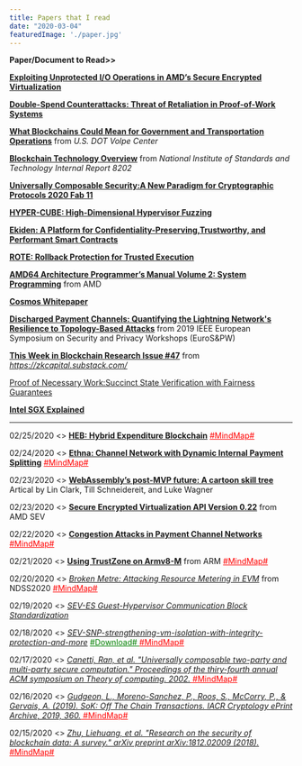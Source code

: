 ```yaml
---
title: Papers that I read
date: "2020-03-04"
featuredImage: './paper.jpg'
---
```


**Paper/Document to Read>>** 

**[Exploiting Unprotected I/O Operations in AMD’s Secure Encrypted Virtualization](https://www.usenix.org/system/files/sec19-li-mengyuan_0.pdf)**

**[Double-Spend Counterattacks: Threat of Retaliation in Proof-of-Work Systems](https://arxiv.org/pdf/2002.10736.pdf)**

**[What Blockchains Could Mean for Government and Transportation Operations](https://rosap.ntl.bts.gov/view/dot/34614)** from *U.S. DOT Volpe Center*

**[Blockchain Technology Overview](https://nvlpubs.nist.gov/nistpubs/ir/2018/NIST.IR.8202.pdf)** from *National Institute of Standards and Technology Internal Report 8202*

**[Universally Composable Security:A New Paradigm for Cryptographic Protocols 2020 Fab 11](https://eprint.iacr.org/2000/067.pdf)**

**[HYPER-CUBE: High-Dimensional Hypervisor Fuzzing](https://www.syssec.ruhr-uni-bochum.de/media/emma/veroeffentlichungen/2020/02/07/Hyper-Cube-NDSS20.pdf)**

**[Ekiden: A Platform for Confidentiality-Preserving,Trustworthy, and Performant Smart Contracts](https://ieeexplore.ieee.org/stamp/stamp.jsp?tp=&arnumber=8806762)**

**[ROTE: Rollback Protection for Trusted Execution](https://www.usenix.org/conference/usenixsecurity17/technical-sessions/presentation/matetic)**

**[AMD64 Architecture Programmer’s Manual Volume 2: System Programming](https://www.amd.com/system/files/TechDocs/24593.pdf)** from AMD

**[Cosmos Whitepaper](https://cosmos.network/resources/whitepaper)**

**[Discharged Payment Channels: Quantifying the Lightning Network's Resilience to Topology-Based Attacks](https://ieeexplore.ieee.org/abstract/document/8802506)** from  2019 IEEE European Symposium on Security and Privacy Workshops (EuroS&PW)

**[This Week in Blockchain Research Issue #47](https://zkcapital.substack.com/)** from *https://zkcapital.substack.com/*

[Proof of Necessary Work:Succinct State Verification with Fairness Guarantees](https://eprint.iacr.org/2020/190.pdf)

**[Intel SGX Explained](https://pdfs.semanticscholar.org/2d7f/3f4ca3fbb15ae04533456e5031e0d0dc845a.pdf?_ga=2.25115133.657488029.1583159911-1329759540.1583159911)**

---

02/25/2020 <> **[HEB: Hybrid Expenditure Blockchain](https://arxiv.org/pdf/1911.04124.pdf)** <a href="./20200225.pdf" style="color: red;" >  #MindMap# </a>

02/24/2020 <> **[Ethna: Channel Network with Dynamic Internal Payment Splitting](https://eprint.iacr.org/2020/166)** <a href="./20200224.pdf" style="color: red;" >  #MindMap# </a>

02/23/2020 <> **[WebAssembly’s post-MVP future: A cartoon skill tree](https://hacks.mozilla.org/2018/10/webassemblys-post-mvp-future/)** Artical by Lin Clark, Till Schneidereit, and Luke Wagner

02/23/2020 <> **[Secure Encrypted Virtualization API Version 0.22](https://developer.amd.com/wp-content/resources/55766.PDF)** from AMD SEV

02/22/2020 <> **[Congestion Attacks in Payment Channel Networks](https://arxiv.org/pdf/2002.06564.pdf)** <a href="./20200222.pdf" style="color: red;" >  #MindMap# </a>

02/21/2020 <> **[Using TrustZone on Armv8-M](http://www.keil.com/appnotes/files/apnt_291.pdf)** from ARM <a href="./20200221.pdf" style="color: red;" >  #MindMap# </a>

02/20/2020 <> *[Broken Metre: Attacking Resource Metering in EVM](https://arxiv.org/abs/1909.07220)* from NDSS2020 <a href="./20200220.pdf" style="color: red;" >  #MindMap# </a>

02/19/2020 <> *[SEV-ES Guest-Hypervisor Communication Block Standardization](https://developer.amd.com/wp-content/resources/56421.pdf)*

02/18/2020 <> *[SEV-SNP-strengthening-vm-isolation-with-integrity-protection-and-more](https://www.amd.com/system/files/TechDocs/SEV-SNP-strengthening-vm-isolation-with-integrity-protection-and-more.pdf)* <a href="./SEV-SNP-strengthening-vm-isolation-with-integrity-protection-and-more.pdf" style="color: green;" >  #Download# </a> <a href="./20200218.pdf" style="color: red;" >  #MindMap# </a>

02/17/2020 <> *[Canetti, Ran, et al. "Universally composable two-party and multi-party secure computation." Proceedings of the thiry-fourth annual ACM symposium on Theory of computing. 2002.](https://dl.acm.org/doi/abs/10.1145/509907.509980)*<a href="./20200217.pdf" style="color: red;" >  #MindMap#</a>

02/16/2020 <> *[Gudgeon, L., Moreno-Sanchez, P., Roos, S., McCorry, P., & Gervais, A. (2019). SoK: Off The Chain Transactions. IACR Cryptology ePrint Archive, 2019, 360.](https://pdfs.semanticscholar.org/4d5b/9fb1c4205b61060117e3c71b04464c2a1c77.pdf)*<a href="./20200216.pdf" style="color: red;" >  #MindMap#</a>

02/15/2020 <> *[Zhu, Liehuang, et al. "Research on the security of blockchain data: A survey." arXiv preprint arXiv:1812.02009 (2018).](https://arxiv.org/abs/1812.02009)* <a href="./20200215.pdf" style="color: red;">  #MindMap#</a>
